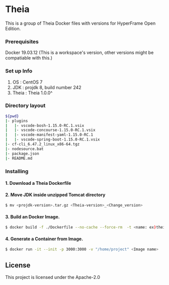 # Theia

This is a group of Theia Docker files with versions for HyperFrame Open Edition.

### Prerequisites

Docker 19.03.12 (This is a workspace's version, other versions might be compatiable with this.)

### Set up Info
1) OS : CentOS 7
2) JDK : projdk 8, build number 242
3) Theia : Theia 1.0.0^

### Directory layout                                                         

```bash                                                                             
${pwd}                                                                                             
|- plugins                                                               # plugin folder
|   |- vscode-bosh-1.15.0-RC.1.vsix                                                  
|   |- vscode-concourse-1.15.0-RC.1.vsix                                          
|   |- vscode-manifest-yaml-1.15.0-RC.1                                          
|   |- vscode-spring-boot-1.15.0-RC.1.vsix                                                     
|- cf-cli_6.47.2_linux_x86-64.tgz                                        # command line client for Cloud Foundry                       
|- nodesource.bat                                                        # Script to install the NodeSource Node.js
|- package.json                                                          # Theia config file
|- README.md                                                   
```              

### Installing

#### 1. Download a Theia Dockerfile 

#### 2. Move JDK inside unzipped Tomcat directory

```bash
$ mv <projdk-version>.tar.gz <Theia-version>_<Change_version>
```

#### 3. Build an Docker Image.

```bash
$ docker build -f ./Dockerfile --no-cache --force-rm  -t <name: ex)theia:v20.0> .
```

#### 4. Generate a Container from Image.

```bash
$ docker run -it --init -p 3000:3000 -v "/home/project" <Image name>
```

## License

This project is licensed under the Apache-2.0
